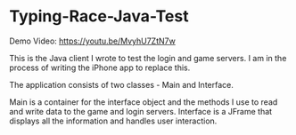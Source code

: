 # Typing-Race-Java-Test

Demo Video: https://youtu.be/MvyhU7ZtN7w

This is the Java client I wrote to test the login and game servers. I am in the process of writing the iPhone app to replace this. 

The application consists of two classes - Main and Interface. 

Main is a container for the interface object and the methods I use to read and write data to the game and login servers. 
Interface is a JFrame that displays all the information and handles user interaction. 
